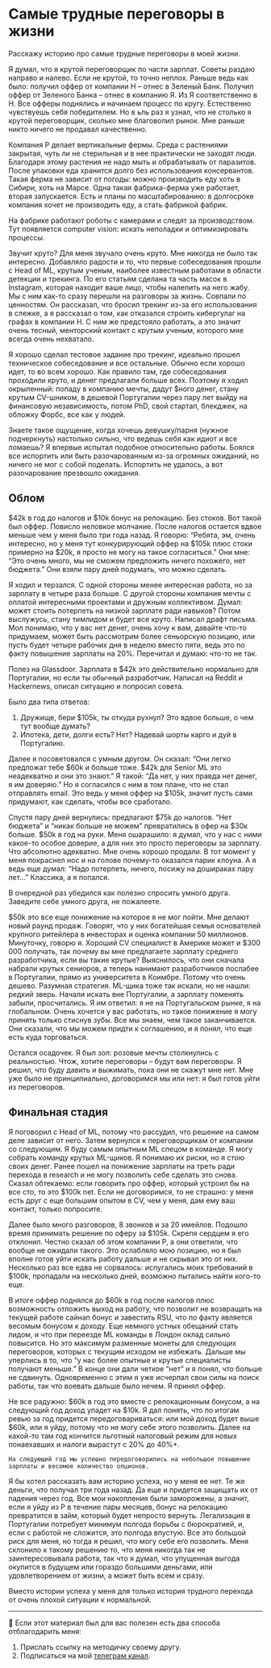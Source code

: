 # Самые трудные переговоры в жизни 

Расскажу историю про самые трудные переговоры в моей жизни.

Я думал, что я крутой переговорщик по части зарплат. Советы раздаю направо и налево. Если не крутой, то точно неплох. Раньше ведь как было: получил оффер от компании H – отнес в Зеленый Банк. Получил оффер от Зеленого Банка – отнес в компанию Я. Из Я соответственно в H. Все офферы поднялись и начинаем процесс по кругу. Естественно чувствуешь себя победителем. Но в ьль раз я узнал, что не столько я крутой переговорщик, сколько мне благоволил рынок. Мне раньше никто ничего не продавал качественно. 

Компания P делает вертикальные фермы. Среда с растениями закрытая, чуть ли не стерильная и в нее практически не заходят люди. Благодаря этому растения не надо мыть и обрабатывать от паразитов. После упаковки еда хранится долго без использования консервантов. Такая ферма не зависит от погоды: можно производить еду хоть в Сибири, хоть на Марсе. Одна такая фабрика-ферма уже работает, вторая запускается. Есть и планы по масштабированию: в долгосроке компания хочет не производить еду, а стать фабрикой фабрик.

На фабрике работают роботы с камерами и следят за производством. Тут появляется computer vision: искать неполадки и оптимизировать процессы.

Звучит круто? Для меня звучало очень круто. Мне никогда не было так интересно. Добавляло радости и то, что первые собеседования прошли с Head of ML, крутым ученым, наиболее известным работами в области детекции и трекинга. По его статьям сделана та часть масок в Instagram, которая находит ваше лицо, чтобы налепить на него жабу. Мы с ним как-то сразу перешли на разговоры за жизнь. Совпали по ценностям. Он рассказал, что бросил трекинг из-за его использования в слежке, а я рассказал о том, как отказался строить кибергулаг на графах в компании H. С ним же предстояло работать, а это значит очень тесный, менторский контакт с крутым ученым, которого мне всегда очень нехватало.

Я хорошо сделал тестовое задание про трекинг, идеально прошел техническое собеседование и все остальные. Обычно если хорошо идет, то во всем хорошо. Как правило там, где собеседования проходили круто, и денег предлагали больше всех. Поэтому я ходил окрыленный: попаду в компанию мечты, дадут $ного денег, стану крутым CV-шником, в дешевой Португалии через пару лет выйду на финансовую независимость, потом PhD, свой стартап, блекджек, на обложку Форбс, все как у людей. 

Знаете такое ощущение, когда хочешь девушку/парня (нужное подчеркнуть) настолько сильно, что ведешь себя как идиот и все ломаешь? Я впервые испытал подобное относительно работы. Боялся все испортить или быть разочарованным из-за огромных ожиданий, но ничего не мог с собой поделать. Испортить не удалось, а вот разочарование презвошло ожидания.

## Облом

$42k в год до налогов и $10k бонус на релокацию. Без стоков. Вот такой был оффер. Повисло неловкое молчание. После налогов остается вдвое меньше чем у меня было три года назад. Я говорю: “Ребята, эм, очень интересно, но у меня тут конкурирующий оффер на $105k плюс стоки примерно на $20k, я просто не могу на такое согласиться.” Они мне: “Это очень много, мы не сможем предложить ничего похожего, нет бюджета.” Они взяли пару дней подумать, что можно сделать.

Я ходил и терзался. С одной стороны менее интересная работа, но за зарплату в четыре раза больше. С другой стороны компания мечты с оплатой интересными проектами и дружным коллективом. Думал: может стоить потерпеть на низкой зарплате ради навыков? Потом выслужусь, стану тимлидом и будет все круто. Написал драфт письма. Мол понимаю, что у вас нет денег, очень хочу к вам, давайте что-то придумаем, может быть рассмотрим более сеньорскую позицию, или пусть будет четыре рабочих дня в неделю вместо пяти, ведь это по факту повышение зарплаты на 20%. Перечитал и думаю: что-то не так. 

Полез на Glassdoor. Зарплата в $42k это действительно нормально для Португалии, но если ты обычный разработчик. Написал на Reddit и Hackernews, описал ситуацию и попросил совета. 

Было два типа ответов: 
1. Дружище, бери $105k, ты откуда рухнул? Это вдвое больше, о чем тут вообще думать?
2. Ипотека, дети, долги есть? Нет? Надевай шорты карго и дуй в Португалию.

Далее я посоветовался с умным другом. Он сказал: “Они легко предложат тебе $60k и больше тоже. $42k для Senior ML это неадекватно и они это знают.” Я такой: “Да нет, у них правда нет денег, я им доверяю.” Но я согласился с ним в том плане, что не стал отправлять email. Это ведь у меня оффер на $105k, значит пусть сами придумают, как сделать, чтобы все сработало.

Спустя пару дней вернулись: предлагают $75k до налогов. “Нет бюджета” и “никак больше не можем” превратились в офер на $30к больше. $50k в год на руки. Меня ошарашило: я думал, что у нас с ними какое-то особое доверие, а для них это просто переговоры за зарплату. Что абсолютно адекватно. Мне очень хорошо продали. В тот момент у меня покраснел нос и на голове почему-то оказался парик клоуна. А я ведь еще думал: “Надо потерпеть, ничего, посижу на дошираках пару лет…” Классика, а я попался.

В очередной раз убедился как полезно спросить умного друга. Заведите себе умного друга, не пожалеете. 

$50k это все еще понижение на которое я не мог пойти. Мне делают новый раунд продаж. Говорят, что у них богатейшая семья основателей крупного ритейлера в инвесторах и оценка компании 50 миллионов. Минуточку, говорю я. Хороший CV специалист в Америке может и $300 000 получать, так почему вы мне предлагаете зарплату среднего разработчика, если вы такие крутые? Выяснилось, что они сначала набрали крутых сениоров, а теперь нанимают разработчиков послабее в Португалии, прямо из университета в Коимбре. Потому что очень дешево. Разумная стратегия. ML-щика тоже так искали, но не нашли: редкий зверь. Начали искать вне Португалии, а зарплату поменять забыли, просчитались. Я им ответил: я не на Португальском рынке, я на глобальном. Очень хочется у вас работать, но такое понижение я могу принять только стиснув зубы. Все мы знаем, чем такое заканчивается. Они сказали, что мы можем придти к соглашению, и я понял, что еще есть куда торговаться.

Остался осадочек. Я был зол: розовые мечты столкнулись с реальностью. Чтож, хотите переговоры – будут вам переговоры. Я решил, что буду давить и выжимать, пока они не скажут мне нет. Мне уже было не принципиально, договоримся мы или нет: я был готов уйти из переговоров. 

## Финальная стадия

Я поговорил с Head of ML, потому что рассудил, что решение на самом деле зависит от него. Затем вернулся к переговорщикам от компании со следующим. Я буду самым опытным ML спецом в команде. Я могу собрать команду крутых ML-щиков. Я понимаю их риски, но я стою своих денег. Ранее пошел на понижение зарплаты на треть ради перехода в research и не могу позволить себе сделать это снова. Сказал обтекаемо: если говорить про оффер, который устроил бы на все сто, то это $100k net. Если не договоримся, то не страшно: у меня есть друг с еще большим опытом в CV, чем у меня, дам ему ваш контакт, только попросите. 

Далее было много разговоров, 8 звонков и за 20 имейлов. Подошло время принимать решение по оферу за $105k. Скрепя сердцем я его отклонил. Честно сказал об этом компании P, а они ответили, что вообще не ожидали такого. Это ослабляло мою позицию, но я был вполне готов уйти искать работу дальше и не скрывал это от них. Несколько раз все едва не сорвалось: испугались моих требований в $100k, пропадали на несколько дней, возможно пытались найти кого-то еще. 

В итоге оффер поднялся до $60k в год после налогов плюс возможность отложить выход на работу, что позволит не возвращать на текущей работе сайнап бонус и завестить RSU, что по факту является весомым бонусом к доходу. Еще немного устных обещаний стать лидом, и что при переезде ML команды в Лондон оклад сильно повысится. Но это максимум разменные монеты для следующих переговоров, которых с текущим исходом не избежать. Дальше мы уперлись в то, что “у нас более опытные и крутые специалисты получают меньше.” В конце они дали четкое “нет” и я понял, что больше не сдвинуть. Одновременно с этим я уже исчерпал свои силы на поиск работы, так что воевать дальше было нечем. Я принял оффер.

Не все радужно: $60k в год это вместе с релокационным бонусом, а на следующий год доход упадет на $10k. Я дал понять, что по итогам ревью за год придется передоговариваться: или мой доход будет выше $60k, или я уйду, потому что не могу себе этого позволить. Далее на какой-то там год кончится льготный налоговый режим для новых понаехавших и налоги вырастут с 20% до 40%+.

```{note}
На следующий год мы успешно передоговорились на небольшое повышение зарплаты и весомое количество опционов. 
```

Я бы хотел рассказать вам историю успеха, но у меня ее нет. Те же деньги, что получал три года назад. Да еще и придется защищать их от падения через год. Все мои накопления были заморожены, а значит, если я уйду из P в течение пары месяцев, бонус на релокацию превратится в займ, который будет непросто вернуть. Легализация в Португалии потребует минимум полгода борьбы с бюрократией, и, если с работой не сложится, это полгода впустую. Все это большой риск для меня, но тогда я решил, что могу себе его позволить. Меня склонило к такому решению то, что меня никогда так не заинтересовывала работа, так что я думал, что упущенная выгода окупится в будущем или гораздо большими деньгами, или удовлетворением от жизни, а может быть всем и сразу. 

Вместо истории успеха у меня для только история трудного перехода от очень плохой ситуации к нормальной. 

---

🤗 Если этот материал был для вас полезен есть два способа отблагодарить меня:
1. Прислать ссылку на методичку своему другу.
2. Подписаться на мой [телеграм канал](https://t.me/boris_again).
